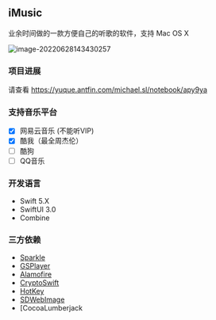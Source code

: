 ##  iMusic

业余时间做的一款方便自己的听歌的软件，支持 Mac OS X

![image-20220628143430257](https://code.alipay.com/fi/m-jiebei/uploads/92ccf4d97293457d9c3430ebe0b5c1cd/image.png)

### 项目进展

请查看 https://yuque.antfin.com/michael.sl/notebook/apy9ya

### 支持音乐平台

- [x] 网易云音乐 (不能听VIP)
- [x] 酷我（最全周杰伦）
- [ ] 酷狗
- [ ] QQ音乐

### 开发语言

+ Swift 5.X
+ SwiftUI 3.0
+ Combine

### 三方依赖

- [Sparkle](https://github.com/sparkle-project/Sparkle)
- [GSPlayer](https://github.com/wxxsw/GSPlayer)
- [Alamofire](https://github.com/Alamofire/Alamofire)
- [CryptoSwift](https://github.com/krzyzanowskim/CryptoSwift)
- [HotKey](https://github.com/soffes/HotKey)
- [SDWebImage](https://github.com/SDWebImage/SDWebImage)
- [CocoaLumberjack

